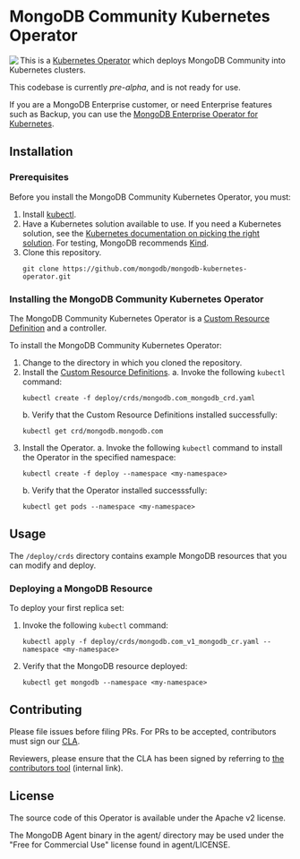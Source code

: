# MongoDB Community Kubernetes Operator #

<img align="left" src="https://mongodb-kubernetes-operator.s3.amazonaws.com/img/Leaf-Forest%402x.png">

This is a [Kubernetes Operator](https://coreos.com/operators/) which deploys MongoDB Community into Kubernetes clusters.

This codebase is currently _pre-alpha_, and is not ready for use.

If you are a MongoDB Enterprise customer, or need Enterprise features such as Backup, you can use the [MongoDB Enterprise Operator for Kubernetes](https://github.com/mongodb/mongodb-enterprise-kubernetes).

## Installation

### Prerequisites

Before you install the MongoDB Community Kubernetes Operator, you must:

1. Install [kubectl](https://kubernetes.io/docs/tasks/tools/install-kubectl/).
2. Have a Kubernetes solution available to use.
   If you need a Kubernetes solution, see the [Kubernetes documentation on picking the right solution](https://kubernetes.io/docs/setup). For testing, MongoDB recommends [Kind](https://kind.sigs.k8s.io/).
3. Clone this repository.
   ```
   git clone https://github.com/mongodb/mongodb-kubernetes-operator.git
   ```

### Installing the MongoDB Community Kubernetes Operator

The MongoDB Community Kubernetes Operator is a [Custom Resource Definition](https://kubernetes.io/docs/concepts/extend-kubernetes/api-extension/custom-resources/) and a controller.

To install the MongoDB Community Kubernetes Operator:

1. Change to the directory in which you cloned the repository.
2. Install the [Custom Resource Definitions](https://kubernetes.io/docs/concepts/extend-kubernetes/api-extension/custom-resources/).
   a. Invoke the following `kubectl` command:
      ```
      kubectl create -f deploy/crds/mongodb.com_mongodb_crd.yaml
      ```
   b. Verify that the Custom Resource Definitions installed successfully:
      ```
      kubectl get crd/mongodb.mongodb.com
      ```
3. Install the Operator.
   a. Invoke the following `kubectl` command to install the Operator in the specified namespace:
      ```
      kubectl create -f deploy --namespace <my-namespace>
      ```
   b. Verify that the Operator installed successsfully:
      ```
      kubectl get pods --namespace <my-namespace>
      ```

## Usage

The `/deploy/crds` directory contains example MongoDB resources that you can modify and deploy.

### Deploying a MongoDB Resource

To deploy your first replica set:

1. Invoke the following `kubectl` command:
   ```
   kubectl apply -f deploy/crds/mongodb.com_v1_mongodb_cr.yaml --namespace <my-namespace>
   ```
2. Verify that the MongoDB resource deployed:
   ```
   kubectl get mongodb --namespace <my-namespace>
   ```

## Contributing

Please file issues before filing PRs. For PRs to be accepted, contributors must sign our [CLA](https://www.mongodb.com/legal/contributor-agreement).

Reviewers, please ensure that the CLA has been signed by referring to [the contributors tool](https://contributors.corp.mongodb.com/) (internal link).

## License

The source code of this Operator is available under the Apache v2 license.

The MongoDB Agent binary in the agent/ directory may be used under the "Free for Commercial Use" license found in agent/LICENSE.
